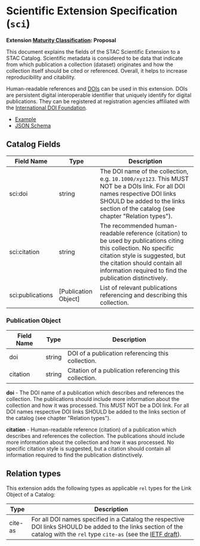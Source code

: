 # Scientific Extension Specification (`sci`)

**Extension [Maturity Classification](../README.md#extension-maturity): Proposal**

This document explains the fields of the STAC Scientific Extension to a STAC Catalog. Scientific
metadata is considered to be data that indicate from which publication a collection (dataset) originates and how
the collection itself should be cited or referenced. Overall, it helps to increase reproducibility and
citability.

Human-readable references and [DOIs](https://www.doi.org/) can be used in this extension. DOIs are
persistent digital interoperable identifier that uniquely identify for digital publications. They
can be registered at registration agencies affiliated with the
[International DOI Foundation](https://www.doi.org/).

- [Example](example-merraclim.json)
- [JSON Schema](schema.json)

## Catalog Fields

| Field Name       | Type                 | Description |
| ---------------- | -------------------- | ----------- |
| sci:doi          | string               | The DOI name of the collection, e.g. `10.1000/xyz123`. This MUST NOT be a DOIs link. For all DOI names respective DOI links SHOULD be added to the links section of the catalog (see chapter "Relation types"). |
| sci:citation     | string               | The recommended human-readable reference (citation) to be used by publications citing this collection. No specific citation style is suggested, but the citation should contain all information required to find the publication distinctively. |
| sci:publications | [Publication Object] | List of relevant publications referencing and describing this collection. |

### Publication Object

| Field Name | Type   | Description                                            |
| ---------- | ------ | ------------------------------------------------------ |
| doi        | string | DOI of a publication referencing this collection.      |
| citation   | string | Citation of a publication referencing this collection. |

**doi** - The DOI name of a publication which describes and references the collection. The publications
should include more information about the collection and how it was processed. This MUST NOT be a DOI
link. For all DOI names respective DOI links SHOULD be added to the links section of the catalog
(see chapter "Relation types").

**citation** - Human-readable reference (citation) of a publication which describes and references
the collection. The publications should include more information about the collection and how it was
processed. No specific citation style is suggested, but a citation should contain all information
required to find the publication distinctively.

## Relation types

This extension adds the following types as applicable `rel` types for the Link Object of a Catalog:

| Type    | Description |
| ------- | ----------- |
| cite-as | For all DOI names specified in a Catalog the respective DOI links SHOULD be added to the links section of the catalog with the `rel` type `cite-as` (see the [IETF draft](https://tools.ietf.org/id/draft-vandesompel-citeas-03.html)). |
